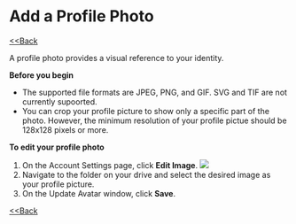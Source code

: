 # Add a Profile Photo

​[&lt;&lt;Back](account-settings.md#to-edit-profile)​

A profile photo provides a visual reference to your identity.

**Before you begin**

* The supported file formats are JPEG, PNG, and GIF. SVG and TIF are not currently supoorted.
* You can crop your profile picture to show only a specific part of the photo. However, the minimum resolution of your profile pictue should be 128x128 pixels or more.

**To edit your profile photo**

1. On the Account Settings page, click **Edit Image**.  ![](https://firebasestorage.googleapis.com/v0/b/gitbook-28427.appspot.com/o/assets%2F-LuGl2w4LzPpYJ8jx5ae%2F-M-DsR4c7TbCKTlBOu8A%2F-M-DsnGyLQXRwDnm1qEl%2Fedit%20image.png?alt=media&token=9108ecb4-703d-4140-8822-8319300fd538)
2. Navigate to the folder on your drive and select the desired image as your profile picture.
3. On the Update Avatar window, click **Save**.

​[&lt;&lt;Back](account-settings.md#to-edit-profile)​

